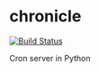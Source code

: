 # chronicle

[![Build Status](https://travis-ci.org/georgepsarakis/chronicle.svg?branch=master)](https://travis-ci.org/georgepsarakis/chronicle)

Cron server in Python
